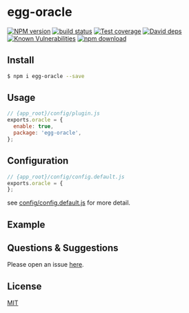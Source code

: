 # egg-oracle

[![NPM version][npm-image]][npm-url]
[![build status][travis-image]][travis-url]
[![Test coverage][codecov-image]][codecov-url]
[![David deps][david-image]][david-url]
[![Known Vulnerabilities][snyk-image]][snyk-url]
[![npm download][download-image]][download-url]

[npm-image]: https://img.shields.io/npm/v/egg-oracle.svg?style=flat-square
[npm-url]: https://npmjs.org/package/egg-oracle
[travis-image]: https://img.shields.io/travis/eggjs/egg-oracle.svg?style=flat-square
[travis-url]: https://travis-ci.org/eggjs/egg-oracle
[codecov-image]: https://img.shields.io/codecov/c/github/eggjs/egg-oracle.svg?style=flat-square
[codecov-url]: https://codecov.io/github/eggjs/egg-oracle?branch=master
[david-image]: https://img.shields.io/david/eggjs/egg-oracle.svg?style=flat-square
[david-url]: https://david-dm.org/eggjs/egg-oracle
[snyk-image]: https://snyk.io/test/npm/egg-oracle/badge.svg?style=flat-square
[snyk-url]: https://snyk.io/test/npm/egg-oracle
[download-image]: https://img.shields.io/npm/dm/egg-oracle.svg?style=flat-square
[download-url]: https://npmjs.org/package/egg-oracle

<!--
Description here.
-->

## Install

```bash
$ npm i egg-oracle --save
```

## Usage

```js
// {app_root}/config/plugin.js
exports.oracle = {
  enable: true,
  package: 'egg-oracle',
};
```

## Configuration

```js
// {app_root}/config/config.default.js
exports.oracle = {
};
```

see [config/config.default.js](config/config.default.js) for more detail.

## Example

<!-- example here -->

## Questions & Suggestions

Please open an issue [here](https://github.com/eggjs/egg/issues).

## License

[MIT](LICENSE)
